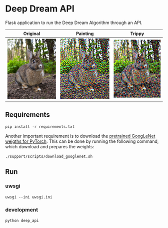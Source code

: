 # Deep Dream API

Flask application to run the Deep Dream Algorithm through an API.

| Original | Painting | Trippy |
| --- | --- | --- |
| ![Bunny](demo/bunny.jpg) | ![Painting Bunny](demo/painting.jpeg) | ![Trippy Bunny](demo/trippy.jpeg) |

## Requirements

```
pip install -r requirements.txt
```

Another important requirement is to download the [pretrained GoogLeNet weigths for PyTorch](https://download.pytorch.org/models/googlenet-1378be20.pth). This can be done by running the following command, which download and prepares the weights:

```
./support/scripts/download_googlenet.sh
```

## Run

### uwsgi

```
uwsgi --ini uwsgi.ini 
```

### development

```
python deep_api
```

